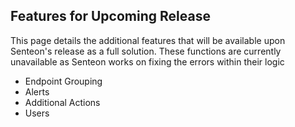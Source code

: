 ## Features for Upcoming Release

This page details the additional features that will be available upon Senteon's release as a full solution. These functions are currently unavailable as Senteon works on fixing the errors within their logic

- Endpoint Grouping
- Alerts
- Additional Actions
- Users
